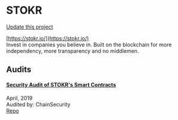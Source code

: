 
# STOKR

[Update this project](https://github.com/ConsenSys/blockchainSecurityDB/edit/master/projects/stokr.json)
  
[https://stokr.io/](https://stokr.io/)<br>
Invest in companies you believe in. Built on the blockchain for more independency, more transparency and no middlemen.


## Audits



#### [Security Audit of STOKR's Smart Contracts](https://github.com/ChainSecurity/audits/blob/master/ChainSecurity_STOKR.pdf)

April, 2019<br>
Audited by: ChainSecurity<br>
[Repo](https://github.com/stokr-io/stokr-smart-contracts)<br>
      

  



